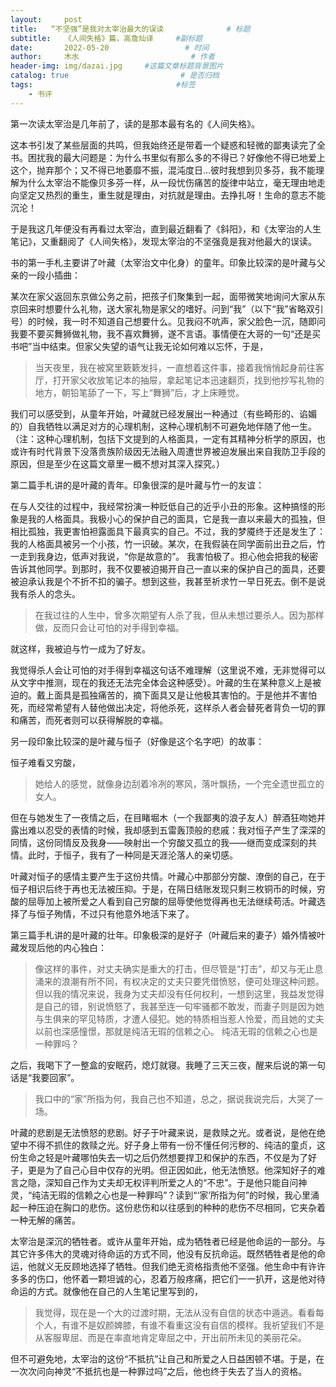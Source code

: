 ```yaml
---
layout:     post                       
title:   “不坚强”是我对太宰治最大的误读              # 标题
subtitle:   《人间失格》篇，高詹灿译     #副标题
date:       2022-05-20                 # 时间
author:     木水                         # 作者
header-img: img/dazai.jpg     #这篇文章标题背景图片
catalog: true                         # 是否归档
tags:                                #标签
    - 书评
---
```

第一次读太宰治是几年前了，读的是那本最有名的《人间失格》。

这本书引发了某些层面的共鸣，但我始终还是带着一个疑惑和轻微的鄙夷读完了全书。困扰我的最大问题是：为什么书里似有那么多的不得已？好像他不得已地爱上这个，抛弃那个；又不得已地萎靡不振，混沌度日…彼时我想到贝多芬，我不能理解为什么太宰治不能像贝多芬一样，从一段忧伤痛苦的旋律中站立，毫无理由地走向坚定又热烈的重生，重生就是理由，对抗就是理由。去挣扎呀！生命的意志不能沉沦！

于是我这几年便没有再看过太宰治，直到最近翻看了《斜阳》，和《太宰治的人生笔记》，又重翻阅了《人间失格》，发现太宰治的不坚强竟是我对他最大的误读。

书的第一手札主要讲了叶藏（太宰治文中化身）的童年。印象比较深的是叶藏与父亲的一段小插曲：

某次在家父返回东京做公务之前，把孩子们聚集到一起，面带微笑地询问大家从东京回来时想要什么礼物，送大家礼物是家父的嗜好。问到“我”（以下“我”省略双引号）的时候，我一时不知道自己想要什么。见我闷不吭声，家父脸色一沉，随即问我要不要买舞狮做礼物，我不喜欢舞狮，遂不言语。事情便在大哥的一句“还是买书吧”当中结束。但家父失望的语气让我无论如何难以忘怀，于是，
>当天夜里，我在被窝里簌簌发抖，一直想着这件事，接着我悄悄起身前往客厅，打开家父收放笔记本的抽屉，拿起笔记本迅速翻页，找到他抄写礼物的地方，朝铅笔舔了一下，写上“舞狮”后，才上床睡觉。

我们可以感受到，从童年开始，叶藏就已经发展出一种通过（有些畸形的、谄媚的）自我牺牲以满足对方的心理机制，这种心理机制不可避免地伴随了他一生。（注：这种心理机制，包括下文提到的人格面具，一定有其精神分析学的原因，也或许有时代背景下没落贵族阶级因无法融入周遭世界被迫发展出来自我防卫手段的原因，但是至少在这篇文章里一概不想对其深入探究。）

第二篇手札讲的是叶藏的青年。印象很深的是叶藏与竹一的友谊：

在与人交往的过程中，我经常扮演一种贬低自己的近乎小丑的形象。这种搞怪的形象是我的人格面具。我极小心的保护自己的面具，它是我一直以来最大的孤独，但相比孤独，我更害怕袒露面具下最真实的自己。不过，我的梦魇终于还是发生了：我的人格面具被另一个小孩，竹一识破。某次，在我假装在同学面前出丑之后，竹一走到我身边，低声对我说，“你是故意的”。
我害怕极了。担心他会把我的秘密告诉其他同学。到那时，我不仅要被迫揭开自己一直以来的保护自己的面具，还要被迫承认我是个不折不扣的骗子。想到这些，我甚至祈求竹一早日死去。倒不是说我有杀人的念头。
>在我过往的人生中，曾多次期望有人杀了我，但从未想过要杀人。因为那样做，反而只会让可怕的对手得到幸福。

就这样，我被迫与竹一成为了好友。

我觉得杀人会让可怕的对手得到幸福这句话不难理解（这里说不难，无非觉得可以从文字中推测，现在的我还无法完全体会这种感受）。叶藏的生在某种意义上是被迫的。戴上面具是孤独痛苦的，摘下面具又是让他极其害怕的。于是他并不害怕死，而经常希望有人替他做出决定，将他杀死，这样杀人者会替死者背负一切的罪和痛苦，而死者则可以获得解脱的幸福。

另一段印象比较深的是叶藏与恒子（好像是这个名字吧）的故事：

恒子难看又穷酸，
>她给人的感觉，就像身边刮着冷冽的寒风，落叶飘扬，一个完全遗世孤立的女人。

但在与她发生了一夜情之后，在目睹堀木（一个我鄙夷的浪子友人）醉酒狂吻她并露出难以忍受的表情的时候，我却感到五雷轰顶般的悲戚：我对恒子产生了深深的同情，这份同情反及我身——映射出一个穷酸又孤立的我——继而变成深刻的共情。此时，于恒子，我有了一种同是天涯沦落人的亲切感。

叶藏对恒子的感情主要产生于这份共情。叶藏心中那部分穷酸、潦倒的自己，在于恒子相识后终于再也无法被压抑。于是，在隔日结账发现只剩三枚铜币的时候，穷酸的屈辱加上被所爱之人看到自己穷酸的屈辱使他觉得再也无法继续苟活。叶藏选择了与恒子殉情，不过只有他意外地活下来了。

第三篇手札讲的是叶藏的壮年。印象极深的是好子（叶藏后来的妻子）婚外情被叶藏发现后他的内心独白：

>像这样的事件，对丈夫确实是重大的打击，但尽管是“打击”，却又与无止息涌来的浪潮有所不同，有权决定的丈夫只要凭借愤怒，便可处理这种问题。但以我的情况来说，我身为丈夫却没有任何权利，一想到这里，我益发觉得是自己的错，别说愤怒了，我甚至连一句牢骚都不敢发，而妻子则是因为她与生俱来的罕见特质，才遭人侵犯。她的特质相当惹人怜爱，而且她的丈夫以前也深感憧憬，那就是纯洁无瑕的信赖之心。 
纯洁无瑕的信赖之心也是一种罪吗？

之后，我喝下了一整盒的安眠药，熄灯就寝。我睡了三天三夜，醒来后说的第一句话是“我要回家”。
>我口中的“家”所指为何，我自己也不知道，总之，据说我说完后，大哭了一场。

叶藏的悲剧是无法愤怒的悲剧。好子于叶藏来说，是救赎之光。或者说，是他在绝望中不得不抓住的救赎之光。好子身上带有一份不懂任何污秽的、纯洁的童贞，这份生命之轻是叶藏哪怕失去一切之后仍然想要捍卫和保护的东西，不仅是为了好子，更是为了自己心目中仅存的光明。但正因如此，他无法愤怒。他深知好子的难言之隐，深知自己作为丈夫却无权评判所爱之人的“不忠”。于是他只能自问神灵，“纯洁无瑕的信赖之心也是一种罪吗”？读到“‘家’所指为何”的时候，我心里涌起一种压迫在胸口的悲伤。这份悲伤和以往感到的种种的悲伤不尽相同，它夹杂着一种无解的痛苦。

太宰治是深沉的牺牲者。或许从童年开始，成为牺牲者已经是他命运的一部分。与其它许多伟大的灵魂对待命运的方式不同，他没有反抗命运。既然牺牲者是他的命运，他就义无反顾地选择了牺牲。但我们绝无资格指责他不坚强。他生命中有许许多多的伤口，他怀着一颗坦诚的心，忍着万般疼痛，把它们一一扒开，这是他对待命运的方式。就像他在自己的人生笔记里写到的，
>我觉得，现在是一个大的过渡时期，无法从没有自信的状态中遁逃。看看每个人，有谁不是奴颜婢膝，有谁不看重这没有自信的模样。我祈望我们不是从客服卑屈、而是在率直地肯定卑屈之中，开出前所未见的美丽花朵。

但不可避免地，太宰治的这份“不抵抗”让自己和所爱之人日益困顿不堪。于是，在一次次问向神灵“不抵抗也是一种罪过吗”之后，他也终于失去了当人的资格。
